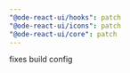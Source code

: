 ```yaml
---
"@ode-react-ui/hooks": patch
"@ode-react-ui/icons": patch
"@ode-react-ui/core": patch
---
```


fixes build config
